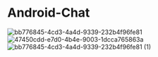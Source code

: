 # Android-Chat

![bb776845-4cd3-4a4d-9339-232b4f96fe81](https://user-images.githubusercontent.com/39510539/55669546-384b5f80-5881-11e9-911b-01879d8ef877.jpg)
![47450cdd-e7d0-4b4e-9003-1dcca765863a](https://user-images.githubusercontent.com/39510539/55669547-38e3f600-5881-11e9-8d37-d3131046be94.jpg)
![bb776845-4cd3-4a4d-9339-232b4f96fe81 (1)](https://user-images.githubusercontent.com/39510539/55669548-38e3f600-5881-11e9-8a40-a656f2df15d7.jpg)
